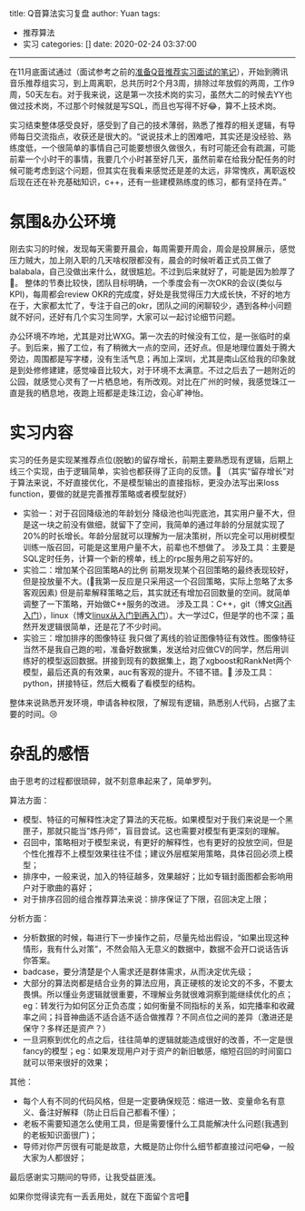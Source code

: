 title: Q音算法实习复盘
author: Yuan
tags:
  - 推荐算法
  - 实习
categories: []
date: 2020-02-24 03:37:00
---
在11月底面试通过（面试参考之前的[准备Q音推荐实习面试的笔记](https://leeee.top/2019/%E5%87%86%E5%A4%87Q%E9%9F%B3%E6%8E%A8%E8%8D%90%E7%9A%84%E7%AC%94%E8%AE%B0/)），开始到腾讯音乐推荐组实习，到上周离职，总共历时2个月3周，排除过年放假的两周，工作9周，50天左右。对于我来说，这是第一次技术岗的实习，虽然大二的时候去YY也做过技术岗，不过那个时候就是写SQL，而且也写得不好😂，算不上技术岗。

实习结束整体感受良好，感受到了自己的技术薄弱，熟悉了推荐的相关逻辑，有导师每日交流指点，收获还是很大的。“说说技术上的困难吧，其实还是没经验、熟练度低，一个很简单的事情自己可能要想很久做很久，有时可能还会有疏漏，可能前辈一个小时干的事情，我要几个小时甚至好几天，虽然前辈在给我分配任务的时候可能考虑到这个问题，但其实在我看来感觉还是差的太远，非常愧疚，离职返校后现在还在补充基础知识，c++，还有一些建模熟练度的练习，都有坚持在弄。”

# 氛围&办公环境
刚去实习的时候，发现每天需要开晨会，每周需要开周会，周会是投屏展示，感觉压力贼大，加上刚入职的几天啥权限都没有，晨会的时候听着正式员工做了balabala，自己没做出来什么，就很尴尬。不过到后来就好了，可能是因为脸厚了🤫。
整体的节奏比较快，团队目标明确，一个季度会有一次OKR的会议(类似与KPI)，每周都会review OKR的完成度，好处是我觉得压力大成长快，不好的地方在于，大家都太忙了，专注于自己的okr，团队之间的闲聊较少，遇到各种小问题就不好问，还好有几个实习生同学，大家可以一起讨论细节问题。

办公环境不咋地，尤其是对比WXG。第一次去的时候没有工位，是一张临时的桌子。到后来，搬了工位，有了稍微大一点的空间，还好点。但是地理位置处于腾大旁边，周围都是写字楼，没有生活气息；再加上深圳，尤其是南山区给我的印象就是到处修修建建，感觉噪音比较大，对于环境不太满意。不过之后去了一趟附近的公园，就感觉心灵有了一片栖息地，有所改观。对比在广州的时候，我感觉珠江一直是我的栖息地，夜跑上班都是走珠江边，会心旷神怡。

# 实习内容
实习的任务是实现某推荐点位(脱敏)的留存增长，前期主要熟悉现有逻辑，后期上线三个实现，由于逻辑简单，实验也都获得了正向的反馈。🥰
（其实“留存增长”对于算法来说，不好直接优化，不是模型输出的直接指标，更没办法写出来loss function，要做的就是完善推荐策略或者模型就好）
- 实验一：对于召回降级池的年龄划分
降级池也叫兜底池，其实用户量不大，但是这一块之前没有做细，就留下了空间，我简单的通过年龄的分层就实现了20%的时长增长。年龄分层就可以理解为一层决策树，所以完全可以用树模型训练一版召回，可能是这里用户量不大，前辈也不想做了。
涉及工具：主要是SQL定时任务，计算一个新的榜单，线上的rpc服务用之前写好的。
- 实验二：增加某个召回策略A的比例
前期发现某个召回策略的最终表现较好，但是投放量不大。(🤣我第一反应是只采用这一个召回策略，实际上忽略了太多客观因素) 但是前辈解释策略之后，其实就还有增加召回数量的空间。就简单调整了一下策略，开始做C++服务的改进。
涉及工具：C++，git（博文[Git再入门](https://leeee.top/2020/Git%E5%86%8D%E5%85%A5%E9%97%A8/)），linux（博文[linux从入门到再入门](https://leeee.top/2020/linux%E4%BB%8E%E5%85%A5%E9%97%A8%E5%88%B0%E5%86%8D%E5%85%A5%E9%97%A8/)）。大一学过C，但是学的也不深；虽然开发逻辑很简单，还是花了不少时间。
- 实验三：增加排序的图像特征
我只做了离线的验证图像特征有效性。图像特征当然不是我自己跑的啦，准备好数据集，发送给对应做CV的同学，然后用训练好的模型返回数据。拼接到现有的数据集上，跑了xgboost和RankNet两个模型，最后还真的有效果，auc有客观的提升。不错不错。🤤
涉及工具：python，拼接特征，然后大概看了看模型的结构。

整体来说熟悉开发环境，申请各种权限，了解现有逻辑，熟悉别人代码，占据了主要的时间。😢

#  杂乱的感悟

由于思考的过程都很琐碎，就不刻意串起来了，简单罗列。

算法方面：
- 模型、特征的可解释性决定了算法的天花板。如果模型对于我们来说是一个黑匣子，那就只能当”炼丹师“，盲目尝试。这也需要对模型有更深刻的理解。
- 召回中，策略相对于模型来说，有更好的解释性，也有更好的投放空间，但是个性化推荐不上模型效果往往不佳；建议外层框架用策略，具体召回必须上模型；
- 排序中，一般来说，加入的特征越多，效果越好；比如专辑封面图都会影响用户对于歌曲的喜好；
- 对于排序召回的组合推荐算法来说：排序保证了下限，召回决定上限；

分析方面：
- 分析数据的时候，每进行下一步操作之前，尽量先给出假设，“如果出现这种情形，我有什么对策”，不然会陷入无意义的数据中，数据不会开口说话告诉你答案。
- badcase，要分清楚是个人需求还是群体需求，从而决定优先级；
- 大部分的算法岗都是结合业务的算法应用，真正硬核的发论文的不多，不要太畏惧。所以懂业务逻辑就很重要，不理解业务就很难洞察到能继续优化的点；eg：转发行为如何区分正负态度；如何衡量不同指标的关系，如完播率和收藏率之间；抖音神曲适不适合适不适合做推荐？不同点位之间的差异（激进还是保守？多样还是资产？）
- 一旦洞察到优化的点之后，往往简单的逻辑就能造成很好的改善，不一定是很fancy的模型；eg：如果发现用户对于资产的新旧敏感，缩短召回的时间窗口就可以带来很好的效果；

其他：
- 每个人有不同的代码风格，但是一定要确保规范：缩进一致、变量命名有意义、备注好解释（防止日后自己都看不懂）；
-  老板不需要知道怎么使用工具，但是需要懂什么工具能解决什么问题(我遇到的老板知识面很广)；
- 导师对你严厉很有可能是故意，大概是防止你什么细节都直接过问吧😂，一般大家为人都很好；

最后感谢实习期间的导师，让我受益匪浅。

如果你觉得读完有一丢丢用处，就在下面留个言吧👀